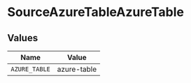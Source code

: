 # SourceAzureTableAzureTable


## Values

| Name          | Value         |
| ------------- | ------------- |
| `AZURE_TABLE` | azure-table   |